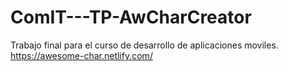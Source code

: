 # ComIT---TP-AwCharCreator
Trabajo final para el curso de desarrollo de aplicaciones moviles.
https://awesome-char.netlify.com/